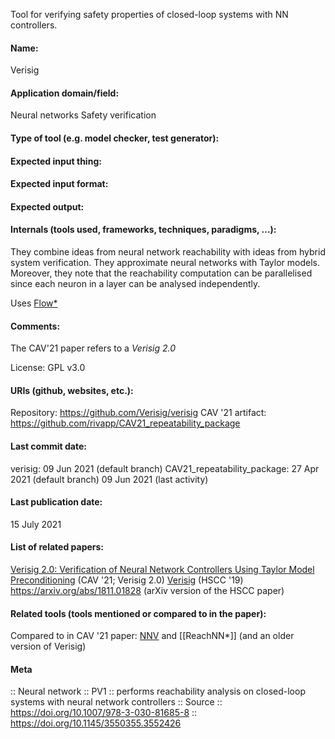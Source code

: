 Tool for verifying safety properties of closed-loop systems with NN controllers.

#### Name:
Verisig

#### Application domain/field:
Neural networks
Safety verification

#### Type of tool (e.g. model checker, test generator):

#### Expected input thing:

#### Expected input format:

#### Expected output:

#### Internals (tools used, frameworks, techniques, paradigms, ...):
They combine ideas from neural network reachability with ideas from hybrid system verification. They approximate neural networks with Taylor models. Moreover, they note that the reachability computation can be parallelised since each neuron in a layer can be analysed independently.

Uses [Flow\*](Flow*.md)

#### Comments:
The CAV'21 paper refers to a _Verisig 2.0_

License: GPL v3.0

#### URIs (github, websites, etc.):
Repository: https://github.com/Verisig/verisig
CAV '21 artifact: https://github.com/rivapp/CAV21_repeatability_package

#### Last commit date:
verisig: 09 Jun 2021 (default branch)
CAV21_repeatability_package: 27 Apr 2021 (default branch)
09 Jun 2021 (last activity)

#### Last publication date:
15 July 2021

#### List of related papers:
[Verisig 2.0: Verification of Neural Network Controllers Using Taylor Model Preconditioning](https://doi.org/10.1007/978-3-030-81685-8_11) (CAV '21; Verisig 2.0)
[Verisig](https://doi.org/10.1145/3302504.3311806) (HSCC '19)
https://arxiv.org/abs/1811.01828 (arXiv version of the HSCC paper)

#### Related tools (tools mentioned or compared to in the paper):
Compared to in CAV '21 paper: [NNV](NNV.md) and [[ReachNN\*]] (and an older version of Verisig)

#### Meta
:: Neural network
:: PV1 :: performs reachability analysis on closed-loop systems with neural network controllers
:: Source :: https://doi.org/10.1007/978-3-030-81685-8 :: https://doi.org/10.1145/3550355.3552426
